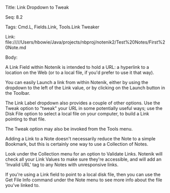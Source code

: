 Title:  Link Dropdown to Tweak

Seq:    8.2

Tags:   Cmd.L, Fields.Link, Tools.Link Tweaker

Link:   file://///Users/hbowie/Java/projects/nbproj/notenik2/Test%20Notes/First%20Note.md

Body:   
 
A Link Field within Notenik is intended to hold a URL: a hyperlink to a location on the Web (or to a local file, if you'd prefer to use it that way).

You can easily Launch a link from within Notenik, either by using the dropdown to the left of the Link value, or by clicking on the Launch button in the Toolbar. 

The Link Label dropdown also provides a couple of other options. Use the Tweak option to "tweak" your URL in some potentially useful ways; use the Disk File option to select a local file on your computer, to build a Link pointing to that file. 

The Tweak option may also be invoked from the Tools menu. 

Adding a Link to a Note doesn't necessarily reduce the Note to a simple Bookmark, but this is certainly one way to use a Collection of Notes. 

Look under the Collection menu for an option to Validate Links. Notenik will check all your Link Values to make sure they're accessible, and will add an 'Invalid URL' tag to any Notes with unresponsive links. 

If you're using a Link field to point to a local disk file, then you can use the Get File Info command under the Note menu to see more info about the file you've linked to. 



